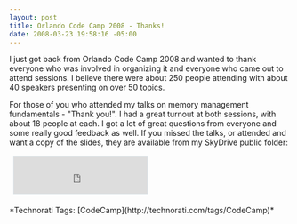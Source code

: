 ```yaml
---
layout: post
title: Orlando Code Camp 2008 - Thanks!
date: 2008-03-23 19:58:16 -05:00
---
```


I just got back from Orlando Code Camp 2008 and wanted to thank everyone who was involved in organizing it and everyone who came out to attend sessions. I believe there were about 250 people attending with about 40 speakers presenting on over 50 topics.

For those of you who attended my talks on memory management fundamentals - "Thank you!". I had a great turnout at both sessions, with about 18 people at each. I got a lot of great questions from everyone and some really good feedback as well. If you missed the talks, or attended and want a copy of the slides, they are available from my SkyDrive public folder:

 <iframe style="border-right: #dde5e9 1px solid; padding-right: 0px; border-top: #dde5e9 1px solid; padding-left: 0px; padding-bottom: 0px; margin: 3px; border-left: #dde5e9 1px solid; width: 240px; padding-top: 0px; border-bottom: #dde5e9 1px solid; height: 66px; background-color: #ffffff" marginwidth="0" marginheight="0" src="http://cid-93d618d639ec9651.skydrive.live.com/embedrowdetail.aspx/Public/Code%20Camp/2008/Orlando" frameborder="0" scrolling="no"></iframe>
  <div class="wlWriterSmartContent" id="scid:0767317B-992E-4b12-91E0-4F059A8CECA8:9a1ade25-6cf0-4c7d-ac0a-b49e9b92af20" style="padding-right: 0px; display: inline; padding-left: 0px; padding-bottom: 0px; margin: 0px; padding-top: 0px">*Technorati Tags: [CodeCamp](http://technorati.com/tags/CodeCamp)*</div>
